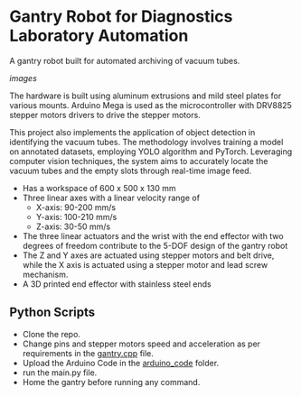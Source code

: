 # Gantry Robot for Diagnostics Laboratory Automation

A gantry robot built for automated archiving of vacuum tubes.

_images_

The hardware is built using aluminum extrusions and mild steel plates for various mounts.
Arduino Mega is used as the microcontroller with DRV8825 stepper motors drivers to drive the stepper motors.

This project also implements the application of object detection in identifying the vacuum tubes. The methodology involves training a model on annotated datasets, employing YOLO algorithm and PyTorch. Leveraging computer vision techniques, the system aims to accurately locate the vacuum tubes and the empty slots through real-time image feed.

- Has a workspace of 600 x 500 x 130 mm
- Three linear axes with a linear velocity range of
  - X-axis: 90-200 mm/s
  - Y-axis: 100-210 mm/s
  - Z-axis: 30-50 mm/s
- The three linear actuators and the wrist with the end effector with two degrees of freedom contribute to the 5-DOF design of the gantry robot
- The Z and Y axes are actuated using stepper motors and belt drive, while the X axis is actuated using a stepper motor and lead screw mechanism.
- A 3D printed end effector with stainless steel ends

## Python Scripts
- Clone the repo.
- Change pins and stepper motors speed and acceleration as per requirements in the [gantry.cpp](arduino_code/gantry.cpp) file.
- Upload the Arduino Code in the [arduino_code](arduino_code) folder.
- run the main.py file.
- Home the gantry before running any command.

